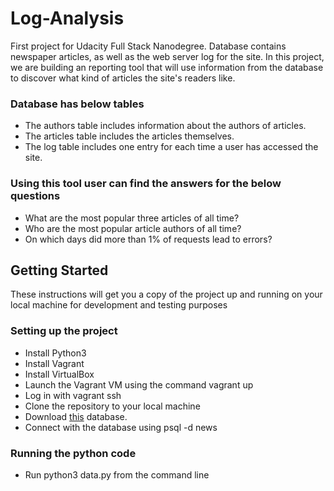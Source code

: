 # Log-Analysis
First project for Udacity Full Stack Nanodegree. Database contains newspaper articles, as well as the web server log for the site. In this project, we are building an reporting tool that will use information from the database to discover what kind of articles the site's readers like.

### Database has below tables 
- The authors table includes information about the authors of articles.
- The articles table includes the articles themselves.
- The log table includes one entry for each time a user has accessed the site.


### Using this tool user can find the answers for the below questions
- What are the most popular three articles of all time? 
- Who are the most popular article authors of all time?
- On which days did more than 1% of requests lead to errors?

## Getting Started

These instructions will get you a copy of the project up and running on your local machine for development and testing purposes
### Setting up the project 
* Install Python3
* Install Vagrant
* Install VirtualBox
* Launch the Vagrant VM using the command vagrant up
* Log in with vagrant ssh 
* Clone the repository to your local machine
* Download [this](https://d17h27t6h515a5.cloudfront.net/topher/2016/August/57b5f748_newsdata/newsdata.zip) database.
* Connect with the database using psql -d news


### Running the python code 
* Run python3 data.py from the command line

